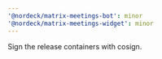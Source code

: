 ```yaml
---
'@nordeck/matrix-meetings-bot': minor
'@nordeck/matrix-meetings-widget': minor
---
```


Sign the release containers with cosign.
